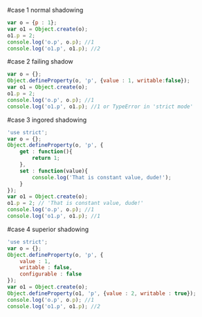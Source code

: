 #case 1 normal shadowing
```javascript
var o = {p : 1};
var o1 = Object.create(o);
o1.p = 2;
console.log('o.p', o.p); //1
console.log('o1.p', o1.p); //2
```

#case 2 failing shadow
```javascript
var o = {};
Object.defineProperty(o, 'p', {value : 1, writable:false});
var o1 = Object.create(o);
o1.p = 2;
console.log('o.p', o.p); //1
console.log('o1.p', o1.p); //1 or TypeError in 'strict mode'
```

#case 3 ingored shadowing
```javascript
'use strict';
var o = {};
Object.defineProperty(o, 'p', {
    get : function(){
        return 1;
    },
    set : function(value){
        console.log('That is constant value, dude!');
    }
});
var o1 = Object.create(o);
o1.p = 2; // 'That is constant value, dude!'
console.log('o.p', o.p); //1
console.log('o1.p', o1.p); //1
```

#case 4 superior shadowing
```javascript
'use strict';
var o = {};
Object.defineProperty(o, 'p', {
    value : 1,
    writable : false,
    configurable : false
});
var o1 = Object.create(o);
Object.defineProperty(o1, 'p', {value : 2, writable : true});
console.log('o.p', o.p); //1
console.log('o1.p', o1.p); //2
```
